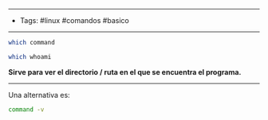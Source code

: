 -------
- Tags: #linux #comandos #basico
------

```BASH
which command
```

```BASH
which whoami
```

**Sirve para ver el directorio / ruta en el que se encuentra el programa.**

------

Una alternativa es:

```BASH
command -v
```